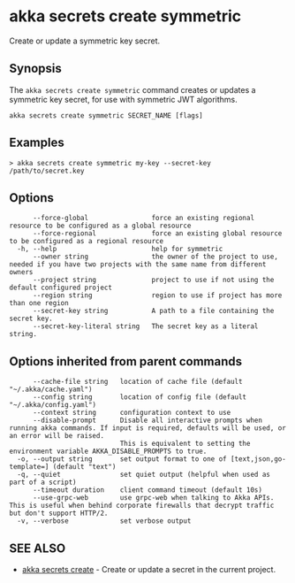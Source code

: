 # akka secrets create symmetric

Create or update a symmetric key secret.

## Synopsis

The `akka secrets create symmetric` command creates or updates a symmetric key secret, for use with symmetric JWT algorithms.

```
akka secrets create symmetric SECRET_NAME [flags]
```

## Examples

```
> akka secrets create symmetric my-key --secret-key /path/to/secret.key
```

## Options

```
      --force-global                force an existing regional resource to be configured as a global resource
      --force-regional              force an existing global resource to be configured as a regional resource
  -h, --help                        help for symmetric
      --owner string                the owner of the project to use, needed if you have two projects with the same name from different owners
      --project string              project to use if not using the default configured project
      --region string               region to use if project has more than one region
      --secret-key string           A path to a file containing the secret key.
      --secret-key-literal string   The secret key as a literal string.
```

## Options inherited from parent commands

```
      --cache-file string   location of cache file (default "~/.akka/cache.yaml")
      --config string       location of config file (default "~/.akka/config.yaml")
      --context string      configuration context to use
      --disable-prompt      Disable all interactive prompts when running akka commands. If input is required, defaults will be used, or an error will be raised.
                            This is equivalent to setting the environment variable AKKA_DISABLE_PROMPTS to true.
  -o, --output string       set output format to one of [text,json,go-template=] (default "text")
  -q, --quiet               set quiet output (helpful when used as part of a script)
      --timeout duration    client command timeout (default 10s)
      --use-grpc-web        use grpc-web when talking to Akka APIs. This is useful when behind corporate firewalls that decrypt traffic but don't support HTTP/2.
  -v, --verbose             set verbose output
```

## SEE ALSO

* [akka secrets create](akka_secrets_create.html)	 - Create or update a secret in the current project.
